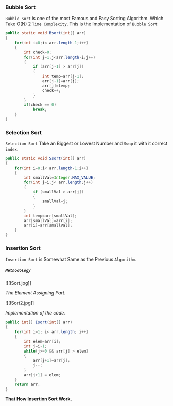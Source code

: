 
### Bubble Sort

`Bubble Sort` is one of the most Famous and Easy Sorting Algorithm. Which Take O(N) 2 `Time Complexity`. This is the Implementation of `Bubble Sort`

```java
public static void Bsort(int[] arr)
{
	for(int i=0;i< arr.length-1;i++)
	{
		int check=0;
		for(int j=1;j<arr.length-i;j++)
		{
			if (arr[j-1] > arr[j])
			{
				int temp=arr[j-1];
				arr[j-1]=arr[j];
				arr[j]=temp;
				check++;
			}
		}
		if(check == 0)
			break;
	}
}
```

### Selection Sort

`Selection Sort` Take an Biggest or Lowest Number and `Swap` it with it correct `index`.

```java
public static void Ssort(int[] arr)
{
	for(int i=0;i< arr.length-1;i++)
	{
		int smallVal=Integer.MAX_VALUE;
		for(int j=i;j< arr.length;j++)
		{
			if (smallVal > arr[j])
			{
				smallVal=j;
			}
		}
		int temp=arr[smallVal];
		arr[smallVal]=arr[i];
		arr[i]=arr[smallVal];
	}
}
```

### Insertion Sort

`Insertion Sort` is Somewhat Same as the Previous `Algorithm`.

##### `Methodology`

![[ISort.jpg]]

*The Element Assigning Part.*

![[ISort2.jpg]]

*Implementation of the code.*

```java
public int[] Isort(int[] arr)
{
	for(int i=1; i< arr.length; i++)
	{
		int elem=arr[i];
		int j=i-1;
		while(j>=0 && arr[j] > elem)
		{
			arr[j+1]=arr[j];
			j--;
		}
		arr[j+1] = elem;
	}
	return arr;
}
```

**That How Insertion Sort Work.** 